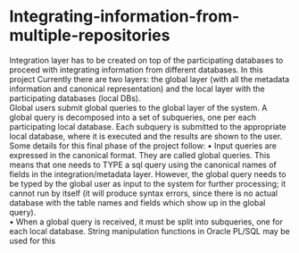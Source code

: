 # Integrating-information-from-multiple-repositories
 Integration layer has to be created on top of the participating databases to proceed with integrating information from different databases. In this project  Currently there are two layers: the global layer (with all the metadata information and canonical representation) and the local layer with the participating databases (local DBs).  
Global users submit global queries to the global layer of the system. A global query is decomposed into a set of subqueries, one per each participating local database. Each subquery is submitted to the appropriate local database, where it is executed and the results are shown to the user.  Some details for this final phase of the project follow:
•	Input queries are expressed in the canonical format. They are called global queries. This means that one needs to TYPE a sql query using the canonical names of fields in the integration/metadata layer. However, the global query needs to be typed by the global user as input to the system for further processing; it cannot run by itself (it will produce syntax errors, since there is no actual database with the table names and fields which show up in the global query).  
•	When a global query is received, it must be split into subqueries, one for each local database.  String manipulation functions in Oracle PL/SQL may be used for this
